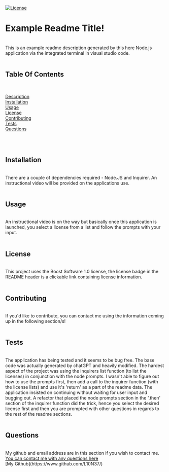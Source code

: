 [![License](https://img.shields.io/badge/License-Boost_1.0-lightblue.svg)](https://www.boost.org/LICENSE_1_0.txt)
      
# Example Readme Title!
<br>
This is an example readme description generated by this here Node.js application via the integrated terminal in visual studio code.
<br>
<br>

## Table Of Contents

<br>

[Description](#Description) <br>
[Installation](#Installation) <br>
[Usage](#Usage) <br>
[License](#License) <br>
[Contributing](#Contributing) <br>
[Tests](#Tests) <br>
[Questions](#Questions) <br>

<br>
<br>
      
## Installation
<br>
There are a couple of dependencies required - Node.JS and Inquirer. An instructional video will be provided on the applications use.
<br>
<br>
      
## Usage
<br>
An instructional video is on the way but basically once this application is launched, you select a license from a list and follow the prompts with your input.
<br>
<br>

## License
<br>
This project uses the Boost Software 1.0 license, the license badge in the README header is a clickable link containing license information.
<br>
<br>
      
## Contributing
<br>
If you'd like to contribute, you can contact me using the information coming up in the following section/s!
<br>
<br>
      
## Tests
<br>
The application has being tested and it seems to be bug free. The base code was actually generated by chatGPT and heavily modified. The hardest aspect of the project was using the inquirers list function (to list the licenses) in conjunction with the node prompts. I wasn't able to figure out how to use the prompts first, then add a call to the inquirer function (with the license lists) and use it's 'return' as a part of the readme data. The application insisted on continuing without waiting for user input and bugging out. A refactor that placed the node prompts section in the '.then' section of the inquirer function did the trick, hence you select the desired license first and then you are prompted with other questions in regards to the rest of the readme sections.
<br>
<br>
      
## Questions
<br>
My github and email address are in this section if you wish to contact me.
<br>
<a href="mailto:lfsanderson@hotmail.com">You can contact me with any questions here</a>
<br>
[My Github](https://www.github.com/L10N37/)
<br>
<br>
 
